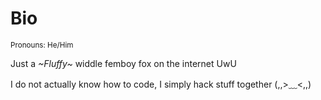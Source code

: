 # Bio
<sup>Pronouns: He/Him</sup>

Just a *~Fluffy~* widdle femboy fox on the internet UwU

I do not actually know how to code, I simply hack stuff together (,,>﹏<,,)
